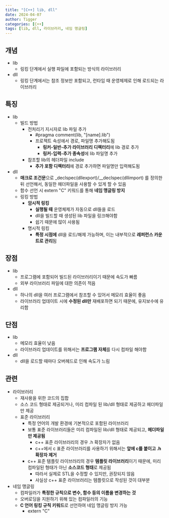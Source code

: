 ```yaml
---
title: "[C++] lib, dll"
date: 2024-04-07
author: Tigger
categories: [C++]
tags: [lib, dll, 라이브러리, 네임 맹글링]
---
```


## 개념 
+ lib
	+ 링킹 단계에서 실행 파일에 포함되는 방식의 라이브러리
+ dll
	+ 링킹 단계에서는 참조 정보만 포함되고,
	런타임 때 운영체제로 인해 로드되는 라이브러리

## 특징
+ lib
	+ 빌드 방법
		+ 전처리기 지시자로 lib 파일 추가
			+ #pragma comment(lib, "[name].lib")
			+ 프로젝트 속성에서 경로, 파일명 추가해도됨
				+ **링커-일반-추가 라이브러리 디렉터리**에 lib 경로 추가
				+ **링커-입력-추가 종속성**에 lib 파일명 추가
		+ 참조할 lib의 헤더파일 include
			+ **추가 포함 디렉터리**에 경로 추가하면 파일명만 입력해도됨
+ dll
	+ **매크로 조건문**으로 _declspec(dllexport)/__declspec(dllimport)
	를 정의한 뒤 선언해서, 동일한 헤더파일을 사용할 수 있게 할 수 있음
	+ 함수 선언 시 extern "C" 키워드를 통해 **네임 맹글링 방지**
	+ 링킹 방법
		+ **암시적 링킹**
			+ **실행될 때** 운영체제가 자동으로 dll들을 로드
			+ dll을 빌드할 때 생성된 lib 파일을 링크해야함
			+ 쉽기 때문에 많이 사용됨
		+ 명시적 링킹
			+ **특정 시점에** dll을 로드/해제 가능하며,
			이는 내부적으로 **레퍼런스 카운트로 관리**됨

## 장점
+ lib
	+ 프로그램에 포함되어 빌드된 라이브러리이기 때문에 속도가 빠름
	+ 외부 라이브러리 파일에 대한 의존이 적음
+ dll
	+ 하나의 dll을 여러 프로그램에서 참조할 수 있어서 메모리 효율이 좋음
	+ 라이브러리 업데이트 시에 **수정된 dll만** 재배포하면 되기 때문에, 유지보수에 유리함

## 단점
+ lib
	+ 메모리 효율이 낮음
	+ 라이브러리 업데이트를 위해서는 **프로그램 자체**를 다시 컴파일 해야함
+ dll
	+ dll을 로드할 때마다 오버헤드로 인해 속도가 느림

## 관련
+ 라이브러리
	+ 재사용을 위한 코드의 집합
	+ 소스 코드 형태로 제공되거나,
	미리 컴파일 된 lib/dll 형태로 제공하고 헤더파일만 제공
	+ 표준 라이브러리
		+ 특정 언어의 개발 환경에 기본적으로 포함된 라이브러리
		+ 보통 표준 라이브러리들은 미리 컴파일된 lib/dll 형태로 제공되고,
		**헤더파일만 제공됨**
			+ c++ 표준 라이브러리의 경우 .h 확장자가 없음
			+ c++에서 c 표준 라이브러리를 사용하기 위해서는 **앞에 c를 붙이고 .h 확장자 제거**
		+ c++ 표준 템플릿 라이브러리의 경우 **템플릿 라이브러리**이기 때문에,
		미리 컴파일된 형태가 아닌 **소스코드 형태**로 제공됨
			+ 따라서 실제로 STL을 수정할 수 있지만, 권장되지 않음
			+ 사실상 c++ 표준 라이브러리는 템플릿으로 작성된 것이 대부분
+ 네임 맹글링
	+ 컴파일러가 **특정한 규칙으로 변수, 함수 등의 이름을 변경하는 것**
	+ 오버로딩을 지원하기 위해 있는 컴파일러의 기능
	+ **C 언어 링킹 규칙 키워드**로 선언하여 네임 맹글링 방지 가능
		+ extern "C"
